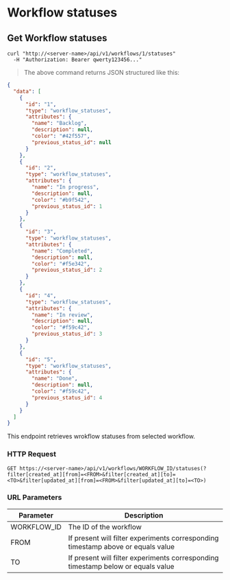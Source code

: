 # Workflow statuses

## Get Workflow statuses

```shell
curl "http://<server-name>/api/v1/workflows/1/statuses"
  -H "Authorization: Bearer qwerty123456..."
```

> The above command returns JSON structured like this:

```json
{
  "data": [
    {
      "id": "1",
      "type": "workflow_statuses",
      "attributes": {
        "name": "Backlog",
        "description": null,
        "color": "#42f557",
        "previous_status_id": null
      }
    },
    {
      "id": "2",
      "type": "workflow_statuses",
      "attributes": {
        "name": "In progress",
        "description": null,
        "color": "#b9f542",
        "previous_status_id": 1
      }
    },
    {
      "id": "3",
      "type": "workflow_statuses",
      "attributes": {
        "name": "Completed",
        "description": null,
        "color": "#f5e342",
        "previous_status_id": 2
      }
    },
    {
      "id": "4",
      "type": "workflow_statuses",
      "attributes": {
        "name": "In review",
        "description": null,
        "color": "#f59c42",
        "previous_status_id": 3
      }
    },
    {
      "id": "5",
      "type": "workflow_statuses",
      "attributes": {
        "name": "Done",
        "description": null,
        "color": "#f59c42",
        "previous_status_id": 4
      }
    }
  ]
}
```

This endpoint retrieves wrokflow statuses from selected workflow.

### HTTP Request

`GET https://<server-name>/api/v1/workflows/WORKFLOW_ID/statuses(?filter[created_at][from]=<FROM>&filter[created_at][to]=<TO>&filter[updated_at][from]=<FROM>&filter[updated_at][to]=<TO>)`

### URL Parameters

| Parameter   | Description                                                                      |
| ----------- | -------------------------------------------------------------------------------- |
| WORKFLOW_ID | The ID of the workflow                                                           |
| FROM        | If present will filter experiments corresponding timestamp above or equals value |
| TO          | If present will filter experiments corresponding timestamp below or equals value |
